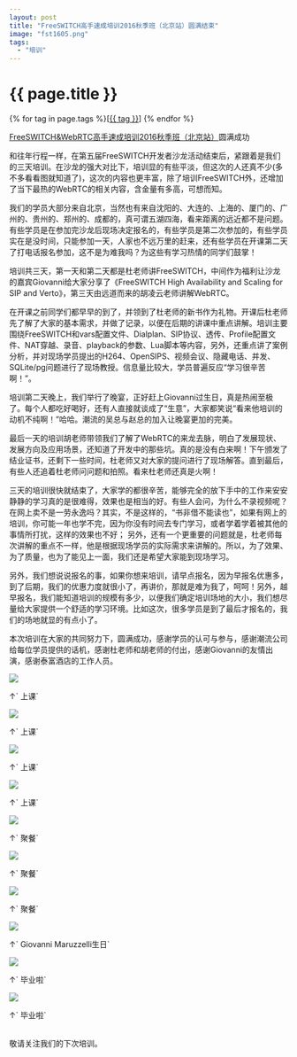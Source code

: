 ```yaml
---
layout: post
title: "FreeSWITCH高手速成培训2016秋季班（北京站）圆满结束"
image: "fst1605.png"
tags:
  - "培训"
---
```


# {{ page.title }}

<div class="tags">
{% for tag in page.tags %}[<a class="tag" href="/tags.html#{{ tag }}">{{ tag }}</a>] {% endfor %}
</div>

[FreeSWITCH&WebRTC高手速成培训2016秋季班（北京站）](http://x-y-t.cn/fst1608.html)圆满成功

和往年行程一样，在第五届FreeSWITCH开发者沙龙活动结束后，紧跟着是我们的三天培训。在沙龙的强大对比下，培训显的有些平淡，但这次的人还真不少(多不多看看图就知道了)，这次的内容也更丰富，除了培训FreeSWITCH外，还增加了当下最热的WebRTC的相关内容，含金量有多高，可想而知。

我们的学员大部分来自北京，当然也有来自沈阳的、大连的、上海的、厦门的、广州的、贵州的、郑州的、成都的，真可谓五湖四海，看来距离的远近都不是问题。有些学员是在参加完沙龙后现场决定报名的，有些学员是第二次参加的，有些学员实在是没时间，只能参加一天，人家也不远万里的赶来，还有些学员在开课第二天了打电话报名参加，这不是为难我吗？为这些有学习热情的同学们鼓掌！

培训共三天，第一天和第二天都是杜老师讲FreeSWITCH，中间作为福利让沙龙的嘉宾Giovanni给大家分享了《FreeSWITCH High Availability and Scaling for SIP and Verto》，第三天由远道而来的胡凌云老师讲解WebRTC。

在开课之前同学们都早早的到了，并领到了杜老师的新书作为礼物。开课后杜老师先了解了大家的基本需求，并做了记录，以便在后期的讲课中重点讲解。培训主要围绕FreeSWITCH和vars配置文件、Dialplan、SIP协议、透传、Profile配置文件、NAT穿越、录音、playback的参数、Lua脚本等内容，另外，还重点讲了案例分析，并对现场学员提出的H264、OpenSIPS、视频会议、隐藏电话、并发、SQLite/pg问题进行了现场教授。信息量比较大，学员普遍反应“学习很辛苦啊！”。

培训第二天晚上，我们举行了晚宴，正好赶上Giovanni过生日，真是热闹至极了。每个人都吃好喝好，还有人直接就谈成了“生意”，大家都笑说“看来他培训的动机不纯啊！”哈哈。潮流的吴总与赵总的加入让晚宴更加的完美。

最后一天的培训胡老师带领我们了解了WebRTC的来龙去脉，明白了发展现状、发展方向及应用场景，还知道了开发中的那些坑。真的是没有白来啊！下午颁发了结业证书，还剩下一些时间，杜老师又对大家的提问进行了现场解答。直到最后，有些人还追着杜老师问问题和拍照。看来杜老师还真是火啊！

三天的培训很快就结束了，大家学的都很辛苦，能够完全的放下手中的工作来安安静静的学习真的是很难得，效果也是相当的好。有些人会问，为什么不录视频呢？在网上卖不是一劳永逸吗？其实，不是这样的，“书非借不能读也”，如果有网上的培训，你可能一年也学不完，因为你没有时间去专门学习，或者学着学着被其他的事情所打扰，这样的效果也不好； 另外，还有一个更重要的问题就是，杜老师每次讲解的重点不一样，他是根据现场学员的实际需求来讲解的。所以，为了效果、为了质量，也为了能见上一面，我们还是希望大家能到现场学习。

另外，我们想说说报名的事，如果你想来培训，请早点报名，因为早报名优惠多，到了后期，我们的优惠力度就很小了，再讲价，那就是难为我了，呵呵！另外，越早报名，我们能知道培训的规模有多少，以便我们确定培训场地的大小，我们想尽量给大家提供一个舒适的学习环境。比如这次，很多学员是到了最后才报名的，我们的场地就显的有点小了。

本次培训在大家的共同努力下，圆满成功，感谢学员的认可与参与，感谢潮流公司给每位学员提供的话机，感谢杜老师和胡老师的付出，感谢Giovanni的友情出演，感谢泰富酒店的工作人员。

<p><img src="/images/fscnds2016/training-08-28/IMG_3128.JPG"  /></p>
&uarr;` 上课`
<br>
<!-- <p><img src="/images/fscnds2016/training-08-28/IMG_3133.JPG"  /></p>
&uarr;` 上课`
<br> -->
<p><img src="/images/fscnds2016/training-08-28/IMG_3125.JPG"  /></p>
&uarr;` 上课`
<br>
<p><img src="/images/fscnds2016/training-08-28/IMG_3228.JPG"  /></p>
&uarr;` 上课`
<br>
<p><img src="/images/fscnds2016/training-08-28/IMG_3144.JPG"  /></p>
&uarr;` 上课`
<br>
<p><img src="/images/fscnds2016/training-08-28/IMG_3216.JPG"  /></p>
&uarr;` 聚餐`
<br>
<p><img src="/images/fscnds2016/training-08-28/IMG_3215.JPG"  /></p>
&uarr;` 聚餐`
<br>
<p><img src="/images/fscnds2016/training-08-28/IMG_3214.JPG"  /></p>
&uarr;` 聚餐`
<br>
<p><img src="/images/fscnds2016/training-08-28/IMG_3208.JPG"  /></p>
&uarr;` Giovanni Maruzzelli生日`
<br>
<p><img src="/images/fscnds2016/training-08-28/IMG_3231.JPG"  /></p>
&uarr;` 毕业啦`
<br>
<p><img src="/images/fscnds2016/training-08-28/IMG_3240.JPG"  /></p>
&uarr;` 毕业啦`
<br>
<br>
<!-- </br>
<div style="text-align: left">我们在上课</div>
<p><img src="/images/fscnds2016/images_training/2016-04-09-1.png"  /></p>

</br>
<div style="text-align: left">难忘的聚餐</div>
<p><img src="/images/fscnds2016/images_training/2016-04-09-2.png"  /></p>

</br>
<div style="text-align: left">美味的淮扬菜</div>
<p><img src="/images/fscnds2016/images_training/2016-04-09-3.png"  /></p>

</br>
<div style="text-align: left">我们毕业了</div>
<p><img src="/images/fscnds2016/images_training/2016-04-09-4.png"  /></p> -->


敬请关注我们的下次培训。
<!-- ## 鸣谢
本次培训，得到了[深圳市潮流网络技术有限公司](http://www.grandstream.cn/About.aspx?TypeId=15)的大力支持。在此，对所有支持和帮助我们的企业和个人表示诚心的感谢。

[深圳市潮流网络技术有限公司](http://www.grandstream.cn/About.aspx?TypeId=15)（Grandstream）为本次培训会提供实验环境所需要的IP电话、高清视频电话、SIP摄像机并向每位参加培训的学员赠送单口语音网关或IP电话机一台。Grandstream是全球知名的统一通讯和整体解决方案厂商和全球TOP3 VoIP终端供应商，是国内IMS、统一通信、呼叫中心、调度市场、视频监控的主要SIP终端供货厂商，成功案例包括京东、网易、凡客诚品、平安、中集、东航、国家电网、中石化、中石油、外交部、中移动、中电信等等，公司是中国三大运营商IMS市场主要核心合作SIP终端厂商，入围中国电信集团IMS SIP电话短名单，持续配合运营商研究院SIP硬终端的核心业务及协议定制，参与及进入中电信、中移动多个省试点应用和产品供应厂商。在全球与渠道及增值合作伙伴成功服务将近千万终端用户，包括全球主流运营商数十万套终端以及美国共和党和美国民主党数万套SIP电话和网关等大型成功部署案例，连续10年保持近50%年复合增长率。 -->
